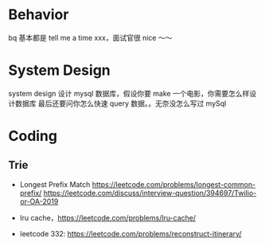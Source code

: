 # Behavior

bq 基本都是 tell me a time xxx，面试官很 nice ～～

# System Design

system design 设计 mysql 数据库，假设你要 make 一个电影，你需要怎么样设计数据库
最后还要问你怎么快速 query 数据。。无奈没怎么写过 mySql

# Coding

## Trie

- Longest Prefix Match
  https://leetcode.com/problems/longest-common-prefix/
  https://leetcode.com/discuss/interview-question/394697/Twilio-or-OA-2019

- lru cache，https://leetcode.com/problems/lru-cache/

- leetcode 332: https://leetcode.com/problems/reconstruct-itinerary/
